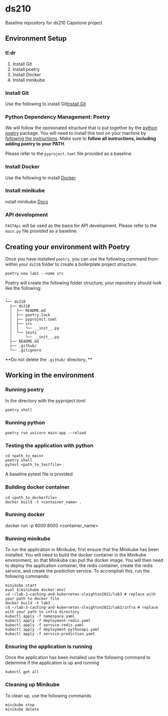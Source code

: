 # ds210
Baseline repository for ds210 Capstone project 

## Environment Setup

### tl:dr

1. Install Git
2. Install poetry
3. Install Docker
4. Install minikube 

### Install Git 

Use the following to install Git[Install Git](https://github.com/git-guides/install-git)

### Python Dependency Management: Poetry

We will follow the opinionated structure that is put together by the [python poetry](https://python-poetry.org/) package. You will need to install this tool on your machine by [following the instructions](https://python-poetry.org/docs/#installation). Make sure to **follow all instructions, including adding poetry to your PATH**.

Please refer to the `pyproject.toml` file provided as a baseline. 

### Install Docker 

Use the following to install [Docker](https://www.docker.com/get-started/) 

### Install minikube 

nstall minikube [Docs](https://minikube.sigs.k8s.io/docs/start/?arch=%2Flinux%2Fx86-64%2Fstable%2Fbinary+download)

### API development

`FASTApi` will be used as the basis for API development. Please refer to the `main.py` file provided as a baseline.

## Creating your environment with Poetry

Once you have installed `poetry`, you can use the following command from within your `ds210` folder to create a boilerplate project structure.

```{bash}
poetry new lab1 --name src
```

Poetry will create the following folder structure; your repository should look like the following:

```text
.
└── ds210
  ├── ds210
  │  ├── README.md
  │  ├── poetry.lock
  │  ├── pyproject.toml
  │  ├── src
  │  │   └── __init__.py
  │  └── tests
  │      └── __init__.py
  ├── README.md
  ├── .github/
  └── .gitignore
```

**Do not delete the `.github/` directory,
**

## Working in the environment 

### Running poetry

In the directory with the pyproject.toml
```
poetry shell
```

### Running python

```cd <path_to_main.py>
poetry run uvicorn main:app --reload
```

### Testing the application with python

```
cd <path_to_main>
poetry shell
pytest <path_to_testfile>
```

A baseline pytest file is provided 

### Building docker container

```
cd <path_to_dockerfile>
docker build -t <container_name> .
```

### Running docker

docker run -p 8000:8000 <container_name>

### Running minikube

To run the application in Minikube, first ensure that the Minikube has been installed. You will need to build the docker container in the Minikube environment, so that Minikube can pull the docker image. You will then need to deploy the application container, the redis container, create the redis service, and create the prediction service. To accomplish this, run the following commands:

```
minikube start
eval $(minikube docker-env)
cd ~/lab-3-caching-and-kubernetes-sleighton2022/lab3 # replace with your path to docker file
docker build -t lab3 .  
cd ~/lab-3-caching-and-kubernetes-sleighton2022/lab3/infra # replace with your path to infra directory
kubectl apply -f namespace.yaml
kubectl apply -f deployment-redis.yaml
kubectl apply -f service-redis.yaml
kubectl apply -f deployment-pythonapi.yaml
kubectl apply -f service-prediction.yaml
```

### Ensuring the application is running 

Once the application has been installed use the following command to determine if the application is up and running

```
kubectl get all 
````

### Cleaning up Minikube

To clean up, use the following commands

``` 
minikube stop
minikube delete
```
